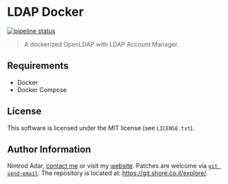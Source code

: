 # LDAP Docker

[![pipeline status](https://git.shore.co.il/shore/ldap-docker/badges/master/pipeline.svg)](https://git.shore.co.il/shore/ldap-docker/-/commits/master)

> A dockerized OpenLDAP with LDAP Account Manager.

## Requirements

- Docker
- Docker Compose

## License

This software is licensed under the MIT license (see `LICENSE.txt`).

## Author Information

Nimrod Adar, [contact me](mailto:nimrod@shore.co.il) or visit my
[website](https://www.shore.co.il/). Patches are welcome via
[`git send-email`](http://git-scm.com/book/en/v2/Git-Commands-Email). The repository
is located at: <https://git.shore.co.il/explore/>.
